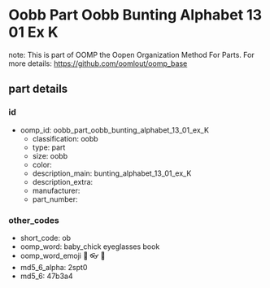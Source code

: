 # Oobb Part Oobb Bunting Alphabet 13 01 Ex K  

note: This is part of OOMP the Oopen Organization Method For Parts. For more details: https://github.com/oomlout/oomp_base

##  part details





### id
* oomp_id: oobb_part_oobb_bunting_alphabet_13_01_ex_K
  * classification: oobb
  * type: part
  * size: oobb
  * color: 
  * description_main: bunting_alphabet_13_01_ex_K
  * description_extra: 
  * manufacturer: 
  * part_number: 

### other_codes
* short_code: ob
* oomp_word: baby_chick eyeglasses book
* oomp_word_emoji :baby_chick: :eyeglasses: :book:
* md5_6_alpha: 2spt0
* md5_6: 47b3a4